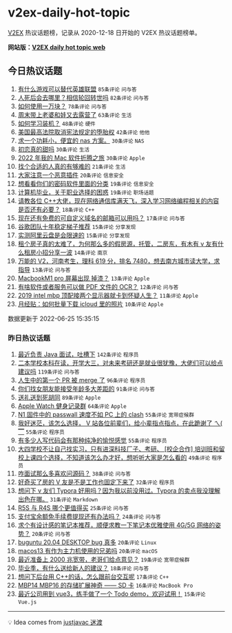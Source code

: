 # v2ex-daily-hot-topic

[V2EX](https://www.v2ex.com/) 热议话题榜，记录从 2020-12-18 日开始的 V2EX 热议话题榜单。

**网站版：[V2EX daily hot topic web](https://boojack.github.io/v2ex-daily-hot-topic-web/)**

## 今日热议话题

<!-- TODAY BEGIN -->

1. [有什么游戏可以替代英雄联盟](https://www.v2ex.com/t/862097) `85条评论` `问与答`
1. [人死后会去哪里？相信轮回转世吗](https://www.v2ex.com/t/862131) `82条评论` `问与答`
1. [如何使用一万块？](https://www.v2ex.com/t/862072) `78条评论` `问与答`
1. [周末带上老婆和娃又去露营了](https://www.v2ex.com/t/862068) `63条评论` `生活`
1. [如何学习装机？](https://www.v2ex.com/t/862084) `48条评论` `硬件`
1. [美国最高法院取消宪法规定的堕胎权](https://www.v2ex.com/t/862099) `42条评论` `他他`
1. [求一个功耗小，便宜的 nas 方案。](https://www.v2ex.com/t/862079) `30条评论` `NAS`
1. [初恋真的甜吗](https://www.v2ex.com/t/862133) `30条评论` `生活`
1. [2022 年我的 Mac 软件折腾之旅](https://www.v2ex.com/t/862138) `30条评论` `Apple`
1. [找个合适的人真的有够难的](https://www.v2ex.com/t/862142) `21条评论` `生活`
1. [大家注意一个恶意插件](https://www.v2ex.com/t/862135) `20条评论` `信息安全`
1. [想看看你们的密码软件里面的分类](https://www.v2ex.com/t/862169) `19条评论` `信息安全`
1. [计算机毕业，关于职业选择的困惑](https://www.v2ex.com/t/862078) `19条评论` `职场话题`
1. [请教各位 C++大佬，现在网络通信库满天飞，深入学习网络编程相关的内容是否还有必要？](https://www.v2ex.com/t/862146) `18条评论` `C++`
1. [现在还有免费的可自定义域名的邮箱可以用吗？](https://www.v2ex.com/t/862159) `17条评论` `问与答`
1. [谷歌团队十年稳定梯子推荐](https://www.v2ex.com/t/862198) `15条评论` `分享发现`
1. [实测阿里云盘是会限速的](https://www.v2ex.com/t/862141) `15条评论` `分享发现`
1. [租个房子真的太难了，为何那么多的假房源，托管，二房东，有木有 v 友有什么租房小招分享一波](https://www.v2ex.com/t/862139) `14条评论` `南京`
1. [万能的 V2，河南考生，理科 619 分，排名 7480，想去南方城市读大学，求指导](https://www.v2ex.com/t/862179) `13条评论` `问与答`
1. [MacbookM1 pro 屏幕出现 掉漆？](https://www.v2ex.com/t/862120) `13条评论` `Apple`
1. [有啥软件或者服务可以做 PDF 文件的 OCR？](https://www.v2ex.com/t/862155) `12条评论` `问与答`
1. [2019 intel mbp 顶配接两个显示器就卡到怀疑人生？](https://www.v2ex.com/t/862176) `11条评论` `Apple`
1. [月经贴：如何批量下载 icloud 里的照片](https://www.v2ex.com/t/862162) `10条评论` `Apple`

数据更新于 2022-06-25 15:35:15

<!-- TODAY END -->

### 昨日热议话题

<!-- YESTERDAY BEGIN -->

1. [最近负责 Java 面试，吐槽下](https://www.v2ex.com/t/861954) `142条评论` `程序员`
1. [二本学校本科在读，开学大三，对未来考研还是就业很犹豫，大佬们可以给点建议吗](https://www.v2ex.com/t/861826) `119条评论` `问与答`
1. [人生中的第一个 PR 被 merge 了](https://www.v2ex.com/t/861906) `96条评论` `程序员`
1. [你们找女朋友能接受年龄多大差距的](https://www.v2ex.com/t/861916) `91条评论` `问与答`
1. [送礼送到死胡同](https://www.v2ex.com/t/861830) `89条评论` `Apple`
1. [Apple Watch 健身记录群](https://www.v2ex.com/t/861927) `64条评论` `Apple`
1. [N1 固件中的 passwall 速度不如 PC 上的 clash](https://www.v2ex.com/t/861824) `55条评论` `宽带症候群`
1. [我好迷茫，该怎么选择， V 站各位前辈们，给小辈指点指点，在此跪谢了 ㄟ( ▔](https://www.v2ex.com/t/861929) `55条评论` `程序员`
1. [有多少人写代码会有那种纯净的愉悦感觉](https://www.v2ex.com/t/861945) `55条评论` `程序员`
1. [大四学校不让自己找实习，只有进深科技厂子、考研、 [校企合作] 培训班和留校上课四个选择，不知道该怎么办才好，想听听大家是怎么看的](https://www.v2ex.com/t/861953) `49条评论` `程序员`
1. [咋面试那么多喜欢问源码？](https://www.v2ex.com/t/861918) `38条评论` `问与答`
1. [好奇买了房的 V 友是不是工作也固定下来了](https://www.v2ex.com/t/861931) `32条评论` `程序员`
1. [想问下 v 友们 Typora 好用吗？因为我以前没用过。Typora 的卖点我没理解出色在哪。](https://www.v2ex.com/t/861901) `31条评论` `Markdown`
1. [R5S 与 R4S 哪个更值得买](https://www.v2ex.com/t/861873) `25条评论` `问与答`
1. [支付宝余额免手续费提现还有办法吗？](https://www.v2ex.com/t/861846) `24条评论` `问与答`
1. [求个有设计感的笔记本推荐，顺便求教一下笔记本优雅使用 4G/5G 网络的姿势？](https://www.v2ex.com/t/862003) `20条评论` `问与答`
1. [buguntu 20.04 DESKTOP bug 真多](https://www.v2ex.com/t/861973) `20条评论` `Linux`
1. [macos13 有作为主力机使用的兄弟吗](https://www.v2ex.com/t/861972) `20条评论` `macOS`
1. [最近准备上 2000 兆宽带，老哥们给点意见？](https://www.v2ex.com/t/861829) `19条评论` `宽带症候群`
1. [毕业季，有什么送给新人的建议？](https://www.v2ex.com/t/861828) `18条评论` `问与答`
1. [想问下后台用 C++的话，怎么跟前台交互呢](https://www.v2ex.com/t/861863) `17条评论` `C++`
1. [MBP14 MBP16 的存储扩展神奇 —— SD 卡](https://www.v2ex.com/t/862002) `16条评论` `MacBook Pro`
1. [最近公司用到 vue3，练手做了一个 Todo demo，欢迎试用！](https://www.v2ex.com/t/861974) `15条评论` `Vue.js`

<!-- YESTERDAY END -->

---

💡 Idea comes from [justjavac 迷渡](https://github.com/justjavac/)
